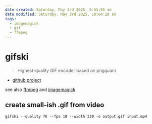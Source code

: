 ```yaml
---
date created: Saturday, May 3rd 2025, 9:55:05 am
date modified: Saturday, May 3rd 2025, 10:04:28 am
tags:
  - imagemagick
  - gif
  - ffmpeg
---
```


# gifski

> Highest-quality GIF encoder based on pngquant

- [github project](https://github.com/sindresorhus/Gifski)

see also [ffmpeg](/man/ffmpeg/) and [imagemagick](/man/imagemagick/)



## create small-ish .gif from video

```shell
gifski --quality 70 --fps 10 --width 320 -o output.gif input.mp4
```
